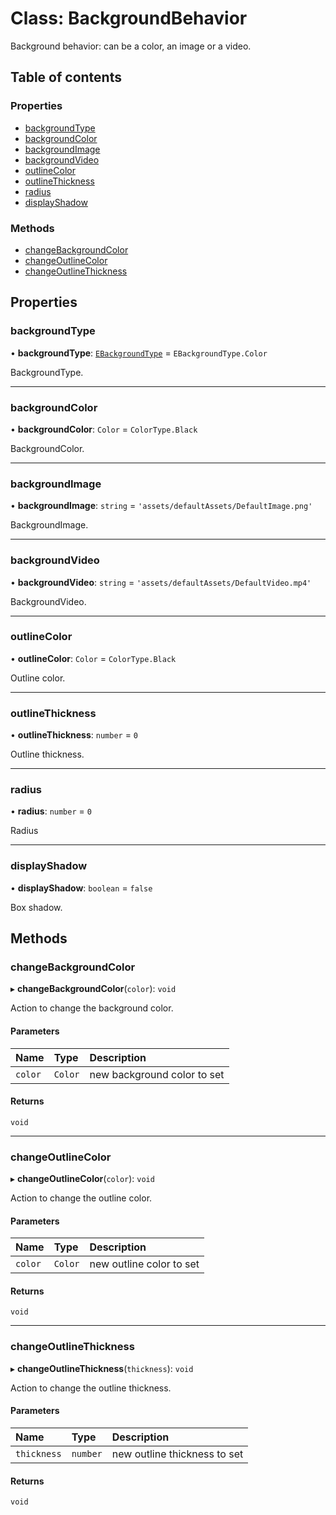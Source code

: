 # Class: BackgroundBehavior

Background behavior: can be a color, an image or a video.

## Table of contents

### Properties

- [backgroundType](BackgroundBehavior.md#backgroundtype)
- [backgroundColor](BackgroundBehavior.md#backgroundcolor)
- [backgroundImage](BackgroundBehavior.md#backgroundimage)
- [backgroundVideo](BackgroundBehavior.md#backgroundvideo)
- [outlineColor](BackgroundBehavior.md#outlinecolor)
- [outlineThickness](BackgroundBehavior.md#outlinethickness)
- [radius](BackgroundBehavior.md#radius)
- [displayShadow](BackgroundBehavior.md#displayshadow)

### Methods

- [changeBackgroundColor](BackgroundBehavior.md#changebackgroundcolor)
- [changeOutlineColor](BackgroundBehavior.md#changeoutlinecolor)
- [changeOutlineThickness](BackgroundBehavior.md#changeoutlinethickness)

## Properties

### backgroundType

• **backgroundType**: [`EBackgroundType`](../enums/EBackgroundType.md) = `EBackgroundType.Color`

BackgroundType.

___

### backgroundColor

• **backgroundColor**: `Color` = `ColorType.Black`

BackgroundColor.

___

### backgroundImage

• **backgroundImage**: `string` = `'assets/defaultAssets/DefaultImage.png'`

BackgroundImage.

___

### backgroundVideo

• **backgroundVideo**: `string` = `'assets/defaultAssets/DefaultVideo.mp4'`

BackgroundVideo.

___

### outlineColor

• **outlineColor**: `Color` = `ColorType.Black`

Outline color.

___

### outlineThickness

• **outlineThickness**: `number` = `0`

Outline thickness.

___

### radius

• **radius**: `number` = `0`

Radius

___

### displayShadow

• **displayShadow**: `boolean` = `false`

Box shadow.

## Methods

### changeBackgroundColor

▸ **changeBackgroundColor**(`color`): `void`

Action to change the background color.

#### Parameters

| Name | Type | Description |
| :------ | :------ | :------ |
| `color` | `Color` | new background color to set |

#### Returns

`void`

___

### changeOutlineColor

▸ **changeOutlineColor**(`color`): `void`

Action to change the outline color.

#### Parameters

| Name | Type | Description |
| :------ | :------ | :------ |
| `color` | `Color` | new outline color to set |

#### Returns

`void`

___

### changeOutlineThickness

▸ **changeOutlineThickness**(`thickness`): `void`

Action to change the outline thickness.

#### Parameters

| Name | Type | Description |
| :------ | :------ | :------ |
| `thickness` | `number` | new outline thickness to set |

#### Returns

`void`
